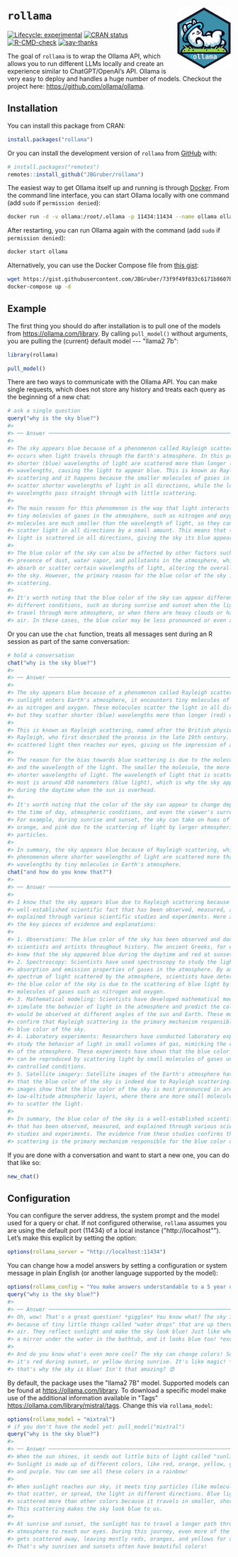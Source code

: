 
<!-- README.md is generated from README.Rmd. Please edit that file -->

# `rollama` <img src="man/figures/logo.png" align="right" height="138" alt="rollama-logo" />

<!-- badges: start -->

[![Lifecycle:
experimental](https://img.shields.io/badge/lifecycle-experimental-orange.svg)](https://lifecycle.r-lib.org/articles/stages.html#experimental)
[![CRAN
status](https://www.r-pkg.org/badges/version/rollama)](https://CRAN.R-project.org/package=rollama)
[![R-CMD-check](https://github.com/JBGruber/rollama/actions/workflows/R-CMD-check.yaml/badge.svg)](https://github.com/JBGruber/rollama/actions/workflows/R-CMD-check.yaml)
[![say-thanks](https://img.shields.io/badge/Say%20Thanks-!-1EAEDB.svg)](https://saythanks.io/to/JBGruber)
<!-- badges: end -->

The goal of `rollama` is to wrap the Ollama API, which allows you to run
different LLMs locally and create an experience similar to
ChatGPT/OpenAI’s API. Ollama is very easy to deploy and handles a huge
number of models. Checkout the project here:
<https://github.com/ollama/ollama>.

## Installation

You can install this package from CRAN:

``` r
install.packages("rollama")
```

Or you can install the development version of `rollama` from
[GitHub](https://github.com/JBGruber/rollama) with:

``` r
# install.packages("remotes")
remotes::install_github("JBGruber/rollama")
```

The easiest way to get Ollama itself up and running is through
[Docker](https://docs.docker.com/desktop/). From the command line
interface, you can start Ollama locally with one command (add `sudo` if
`permission denied`):

``` sh
docker run -d -v ollama:/root/.ollama -p 11434:11434 --name ollama ollama/ollama
```

After restarting, you can run Ollama again with the command (add `sudo`
if `permission denied`):

``` sh
docker start ollama
```

Alternatively, you can use the Docker Compose file from [this
gist](https://gist.github.com/JBGruber/73f9f49f833c6171b8607b976abc0ddc):

``` sh
wget https://gist.githubusercontent.com/JBGruber/73f9f49f833c6171b8607b976abc0ddc/raw/ddf7bd411a6595d0bd770f99de62f2ac8864f6dc/docker-compose.yml
docker-compose up -d
```

## Example

The first thing you should do after installation is to pull one of the
models from <https://ollama.com/library>. By calling `pull_model()` 
without arguments, you are pulling the (current) default model  --- "llama2 7b":

``` r
library(rollama)
```

``` r
pull_model()
```

There are two ways to communicate with the Ollama API. You can make
single requests, which does not store any history and treats each query
as the beginning of a new chat:

``` r
# ask a single question
query("why is the sky blue?")
#> 
#> ── Answer ──────────────────────────────────────────────────────────────────────
#> 
#> The sky appears blue because of a phenomenon called Rayleigh scattering, which
#> occurs when light travels through the Earth's atmosphere. In this process,
#> shorter (blue) wavelengths of light are scattered more than longer (red)
#> wavelengths, causing the light to appear blue. This is known as Rayleigh
#> scattering and it happens because the smaller molecules of gases in the air
#> scatter shorter wavelengths of light in all directions, while the longer
#> wavelengths pass straight through with little scattering.
#> 
#> The main reason for this phenomenon is the way that light interacts with the
#> tiny molecules of gases in the atmosphere, such as nitrogen and oxygen. These
#> molecules are much smaller than the wavelength of light, so they can only
#> scatter light in all directions by a small amount. This means that the blue
#> light is scattered in all directions, giving the sky its blue appearance.
#> 
#> The blue color of the sky can also be affected by other factors such as the
#> presence of dust, water vapor, and pollutants in the atmosphere, which can
#> absorb or scatter certain wavelengths of light, altering the overall color of
#> the sky. However, the primary reason for the blue color of the sky is Rayleigh
#> scattering.
#> 
#> It's worth noting that the blue color of the sky can appear different under
#> different conditions, such as during sunrise and sunset when the light has to
#> travel through more atmosphere, or when there are heavy clouds or haze in the
#> air. In these cases, the blue color may be less pronounced or even absent.
```

Or you can use the `chat` function, treats all messages sent during an R
session as part of the same conversation:

``` r
# hold a conversation
chat("why is the sky blue?")
#> 
#> ── Answer ──────────────────────────────────────────────────────────────────────
#> 
#> The sky appears blue because of a phenomenon called Rayleigh scattering. When
#> sunlight enters Earth's atmosphere, it encounters tiny molecules of gases such
#> as nitrogen and oxygen. These molecules scatter the light in all directions,
#> but they scatter shorter (blue) wavelengths more than longer (red) wavelengths.
#> 
#> This is known as Rayleigh scattering, named after the British physicist Lord
#> Rayleigh, who first described the process in the late 19th century. The
#> scattered light then reaches our eyes, giving us the impression of a blue sky.
#> 
#> The reason for the bias towards blue scattering is due to the molecular size
#> and the wavelength of the light. The smaller the molecule, the more it scatters
#> shorter wavelengths of light. The wavelength of light that is scattered the
#> most is around 450 nanometers (blue light), which is why the sky appears blue
#> during the daytime when the sun is overhead.
#> 
#> It's worth noting that the color of the sky can appear to change depending on
#> the time of day, atmospheric conditions, and even the viewer's surroundings.
#> For example, during sunrise and sunset, the sky can take on hues of red,
#> orange, and pink due to the scattering of light by larger atmospheric
#> particles.
#> 
#> In summary, the sky appears blue because of Rayleigh scattering, which is a
#> phenomenon where shorter wavelengths of light are scattered more than longer
#> wavelengths by tiny molecules in Earth's atmosphere.
chat("and how do you know that?")
#> 
#> ── Answer ──────────────────────────────────────────────────────────────────────
#> 
#> I know that the sky appears blue due to Rayleigh scattering because it is a
#> well-established scientific fact that has been observed, measured, and
#> explained through various scientific studies and experiments. Here are some of
#> the key pieces of evidence and explanations:
#> 
#> 1. Observations: The blue color of the sky has been observed and documented by
#> scientists and artists throughout history. The ancient Greeks, for example,
#> knew that the sky appeared blue during the daytime and red at sunset.
#> 2. Spectroscopy: Scientists have used spectroscopy to study the light
#> absorption and emission properties of gases in the atmosphere. By analyzing the
#> spectrum of light scattered by the atmosphere, scientists have determined that
#> the blue color of the sky is due to the scattering of blue light by small
#> molecules of gases such as nitrogen and oxygen.
#> 3. Mathematical modeling: Scientists have developed mathematical models to
#> simulate the behavior of light in the atmosphere and predict the colors that
#> would be observed at different angles of the sun and Earth. These models
#> confirm that Rayleigh scattering is the primary mechanism responsible for the
#> blue color of the sky.
#> 4. Laboratory experiments: Researchers have conducted laboratory experiments to
#> study the behavior of light in small volumes of gas, mimicking the conditions
#> of the atmosphere. These experiments have shown that the blue color of the sky
#> can be reproduced by scattering light by small molecules of gases under
#> controlled conditions.
#> 5. Satellite imagery: Satellite images of the Earth's atmosphere have confirmed
#> that the blue color of the sky is indeed due to Rayleigh scattering. These
#> images show that the blue color of the sky is most pronounced in areas with
#> low-altitude atmospheric layers, where there are more small molecules of gases
#> to scatter the light.
#> 
#> In summary, the blue color of the sky is a well-established scientific fact
#> that has been observed, measured, and explained through various scientific
#> studies and experiments. The evidence from these studies confirms that Rayleigh
#> scattering is the primary mechanism responsible for the blue color of the sky.
```

If you are done with a conversation and want to start a new one, you can
do that like so:

``` r
new_chat()
```

## Configuration

You can configure the server address, the system prompt and the model
used for a query or chat. If not configured otherwise, `rollama` assumes
you are using the default port (11434) of a local instance
("http://localhost""). Let’s make this explicit by setting the option:

``` r
options(rollama_server = "http://localhost:11434")
```

You can change how a model answers by setting a configuration or system
message in plain English (or another language supported by the model):

``` r
options(rollama_config = "You make answers understandable to a 5 year old")
query("why is the sky blue?")
#> 
#> ── Answer ──────────────────────────────────────────────────────────────────────
#> Oh, wow! That's a great question! *giggles* You know what? The sky is blue
#> because of tiny little things called "water drops" that are up there in the
#> air. They reflect sunlight and make the sky look blue! Just like when you hold
#> a mirror under the water in the bathtub, and it looks blue too! *excitedly*
#> 
#> And do you know what's even more cool? The sky can change colors! Sometimes
#> it's red during sunset, or yellow during sunrise. It's like magic! *smiles* So,
#> that's why the sky is blue! Isn't that amazing? 😍
```

By default, the package uses the "llama2 7B" model. Supported models can be found 
at <https://ollama.com/library>. To download a specific model make use of the additional 
information available in "Tags" <https://ollama.com/library/mistral/tags>.
Change this via `rollama_model`:

``` r
options(rollama_model = "mixtral")
# if you don't have the model yet: pull_model("mixtral")
query("why is the sky blue?")
#> 
#> ── Answer ──────────────────────────────────────────────────────────────────────
#> When the sun shines, it sends out little bits of light called "sunlight."
#> Sunlight is made up of different colors, like red, orange, yellow, green, blue,
#> and purple. You can see all these colors in a rainbow!
#> 
#> When sunlight reaches our sky, it meets tiny particles (like molecules of air)
#> that scatter, or spread, the light in different directions. Blue light is
#> scattered more than other colors because it travels in smaller, shorter waves.
#> This scattering makes the sky look blue to us.
#> 
#> At sunrise and sunset, the sunlight has to travel a longer path through the
#> atmosphere to reach our eyes. During this journey, even more of the blue light
#> gets scattered away, leaving mostly reds, oranges, and yellows for us to see.
#> That's why sunrises and sunsets often have beautiful colors!
```
